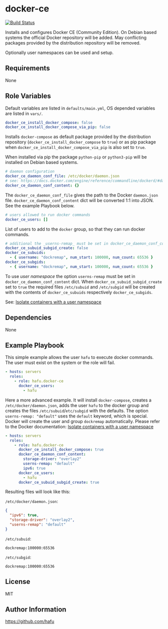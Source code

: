 docker-ce
=========

[![Build Status](https://api.travis-ci.com/hafu/ansible-role-docker-ce.svg?branch=master)](https://travis-ci.com/hafu/ansible-role-docker-ce)

Installs and configures Docker CE (Community Edition). On Debian based systems 
the official Docker repository will be added. May conflicting packages provided
by the distribution repository will be removed. 
 
Optionally user namespaces can be used and setup.

Requirements
------------

None

Role Variables
--------------

Default variables are listed in `defaults/main.yml`, OS depended variables are
listed in `vars/`.

```yaml
docker_ce_install_docker_compose: false
docker_ce_install_docker_compose_via_pip: false
```

Installs `docker-compose` as default package provided by the distribution 
repository (`docker_ce_install_docker_compose` to `true`) or as pip package 
when `docker_ce_install_docker_compose_via_pip` is also set to `true`.

When installed via pip the package `python-pip` or `python3-pip` will be
installed on Debian based systems.

```yaml
# daemon configuration
docker_ce_daemon_conf_file: /etc/docker/daemon.json
# see: https://docs.docker.com/engine/reference/commandline/dockerd/#daemon-configuration-file
docker_ce_daemon_conf_content: {}
```

The `docker_ce_daemon_conf_file` gives the path to the Docker `daemon.json` 
file. `docker_ce_daemon_conf_content` dict will be converted 1:1 into JSON. See
the example Playbook below.

```yaml
# users allowed to run docker commands
docker_ce_users: []
```

List of users to add to the `docker` group, so that they can run docker 
commands.

```yaml
# additional the _userns-remap_ must be set in docker_ce_daemon_conf_content
docker_ce_subuid_subgid_create: false
docker_ce_subuids:
  - { username: "dockremap", num_start: 100000, num_count: 65536 }
docker_ce_subgids:
  - { username: "dockremap", num_start: 100000, num_count: 65536 }

```

To use *user namespace* the option `userns-remap` must be set in 
`docker_ce_daemon_conf_content` dict. When `docker_ce_subuid_subgid_create` set
to `true` the required files `/etc/subuid` and `/etc/subgid` will be created
with the contents of `docker_ce_subuids` respectively `docker_ce_subgids`.

See: [Isolate containers with a user namespace](https://docs.docker.com/engine/security/userns-remap/)

Dependencies
------------

None

Example Playbook
----------------

This simple example allows the user `hafu` to execute docker commands. The user
must exist on the system or the role will fail.

```yaml
- hosts: servers
  roles:
    - role: hafu.docker-ce
      docker_ce_users:
        - hafu
```

Here a more advanced example. It will install `docker-compose`, creates a 
`/etc/docker/daemon.json`, adds the user `hafu` to the docker group and creates
the files `/etc/subuid`/`etc/subgid` with the defaults. The option 
`userns-remap: "default"` uses the `default` keyword, which is special. Docker
will create the user and group `dockremap` automatically. Please refer to the
Docker documentation: [Isolate containers with a user namespace](https://docs.docker.com/engine/security/userns-remap/)

```yaml
- hosts: servers
  roles:
    - role: hafu.docker-ce
      docker_ce_install_docker_compose: true
      docker_ce_daemon_conf_content:
        storage-driver: "overlay2"
        userns-remap: "default"
        ipv6: true
      docker_ce_users:
        - hafu
      docker_ce_subuid_subgid_create: true
```

Resulting files will look like this:

`/etc/docker/daemon.json`:
```json
{
  "ipv6": true,
  "storage-driver": "overlay2",
  "userns-remap": "default"
}
```

`/etc/subuid`:
```
dockremap:100000:65536
```

`/etc/subgid`:
```
dockremap:100000:65536
```

License
-------

MIT

Author Information
------------------

https://github.com/hafu
